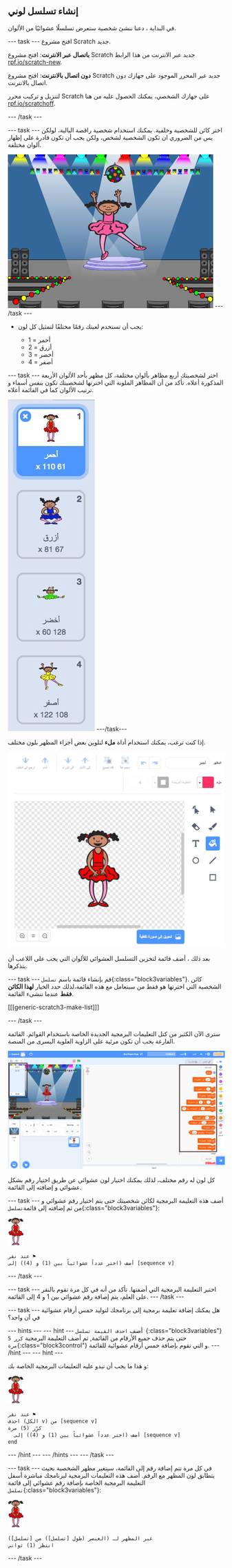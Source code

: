 ## إنشاء تسلسل لوني

في البداية ، دعنا ننشئ شخصية ستعرض تسلسلًا عشوائيًا من الألوان.

\--- task \--- افتح مشروع Scratch جديد.

**باتصال عبر الانترنت**: افتح مشروع Scratch جديد عبر الانترنت من هذا الرابط [rpf.io/scratch-new](https://rpf.io/scratchon).

**دون اتصال بالانترنت**: افتح مشروع Scratch جديد عبر المحرر الموجود على جهازك دون اتصال بالانترنت.

لتنزيل و تركيب محرر Scratch على جهازك الشخصي، يمكنك الحصول عليه من هنا [rpf.io/scratchoff](https://rpf.io/scratchoff).

\--- /task \---

\--- task \--- اختر كائن للشخصية وخلفية. يمكنك استخدام شخصية راقصة البالية، لولكن يس من الضروري ان تكون الشخصية لشخص، ولكن يجب أن تكون قادرة على إظهار ألوان مختلفة.

![لقطة الشاشة](images/colour-sprite.png) \--- /task \---

+ يجب أن تستخدم لعبتك رقمًا مختلفًا لتمثيل كل لون:
    
    + 1 = أحمر
    + 2 = أزرق
    + 3 = أخضر
    + 4 = أصفر

\--- task \--- اختر لشخصيتك أربع مظاهر بألوان مختلفة، كل مظهر بأحد الألوان الأربعة المذكورة أعلاه. تأكد من أن المظاهر الملونة التي اخترتها لشخصيتك تكون بنفس أسماء و ترتيب الألوان كما في القائمة أعلاه.

![لقطة الشاشة](images/colour-costume.png) \---/task\---

إذا كنت ترغب، يمكنك استخدام أداة **ملء** لتلوين بعض أجزاء المظهر بلون مختلف.

![ملء](images/color-a-shape.png)

بعد ذلك ، أضف قائمة لتخزين التسلسل العشوائي للألوان التي يجب على اللاعب أن يتذكرها.

\--- task \--- قم بإنشاء قائمة باسم `تسلسل`{:class="block3variables"}. كائن الشخصية التي اخترتها هو فقط من سيتعامل مع هذه القائمة،لذلك حدد الخيار **لهذا الكائن فقط** عندما تنشىء القائمة.

[[[generic-scratch3-make-list]]]

\--- /task \---

سترى الآن الكثير من كتل التعليمات البرمجية الجديدة الخاصة باستخدام القوائم. القائمة الفارغة يجب أن تكون مرئية على الزاوية العلوية اليسرى من المنصة.

![لقطة الشاشة](images/colour-list-blocks-annotated.png)

كل لون له رقم مختلف، لذلك يمكنك اختيار لون عشوائي عن طريق اختيار رقم بشكل عشوائي و إضافته إلى القائمة.

\--- task \--- أضف هذه التعليمة البرمجية لكائن شخصيتك حتى يتم اختيار رقم عشوائي و من ثم إضافته إلى قائمة`تسلسل`{:class="block3variables"}:

![راقصة البالية](images/ballerina.png)

```blocks3
عند نقر ⚑
أضف (اختر عدداً عشوائياً بين (1) و (4)) إلى [sequence v]
```

\--- /task \---

\--- task \--- اختبر التعليمة البرمجية التي أضفتها. تأكد من أنه في كل مرة تقوم بالنقر على العلم، يتم إضافة رقم عشوائي بين 1 و 4 إلى القائمة. \--- /task \---

\--- task \--- هل يمكنك إضافة تعليمة برمجية إلى برنامجك لتوليد خمس أرقام عشوائية في آن واحد؟

\--- hints \--- \--- hint \--- أضف `احذف القيمة تسلسل `{:class="block3variables"} حتى يتم حذف جميع الأرقام من القائمة, ثم أضف التعليمة البرمجية `كرر 5 مرة`{:class="block3control"} و التي تقوم بإضافة خمس أرقام عشوائية للقائمة. \--- /hint \--- \--- hint \---

و هذا ما يجب أن تبدو عليه التعليمات البرمجية الخاصة بك:

![راقصة البالية](images/ballerina.png)

```blocks3
عند نقر ⚑
احذف (الكل v) من [sequence v]
كرِّر (5) مرة 
  أضف (اختر عدداً عشوائياً بين (1) و (4)) إلى [sequence v]
end
```

\--- /hint \--- \--- /hints \--- \--- /task \---

\--- task \--- في كل مرة تتم إضافة رقم إلى القائمة، سيتغير مظهر الشخصية بحيث يتطابق لون المظهر مع الرقم. أضف هذه التعليمات البرمجية لبرنامجك مباشرة أسفل التعليمة البرمجية الخاصة بإضافة رقم عشوائي إلى قائمة `تسلسل`{:class="block3variables"}:

![راقصة البالية](images/ballerina.png)

```blocks3
غير المظهر لـ (العنصر (طول [تسلسل]) من [تسلسل])
انتظر (1) ثواني
```

\--- /task \---